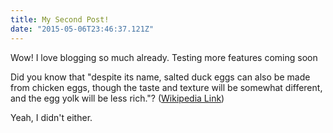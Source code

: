 ```yaml
---
title: My Second Post!
date: "2015-05-06T23:46:37.121Z"
---
```


Wow! I love blogging so much already. Testing more features coming soon

Did you know that "despite its name, salted duck eggs can also be made from
chicken eggs, though the taste and texture will be somewhat different, and the
egg yolk will be less rich."?
([Wikipedia Link](https://en.wikipedia.org/wiki/Salted_duck_egg))

Yeah, I didn't either.
